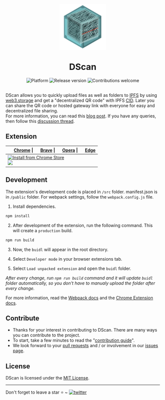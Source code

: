 <p align="center">
    <img align="center" src="/src/img/logo.png" width="150" height="150"></img>
</p>

<h1 align="center">DScan</h1>

<div align="center">
    <img src="https://img.shields.io/badge/extension-DScan-2C80C1" alt="Platform" />
    <img src="https://img.shields.io/github/v/release/akhileshthite/dscan?color=1FC71F" alt="Release version" />
    <img src="https://img.shields.io/badge/contributions-welcome-orange.svg?" alt="Contributions welcome">
</div><br>

DScan allows you to quickly upload files as well as folders to [IPFS](https://ipfs.io/) by using [web3.storage](https://web3.storage/) and get a "decentralized QR code" with IPFS [CID](https://docs.ipfs.io/concepts/content-addressing/). Later you can share the QR code or hosted gateway link with everyone for easy and decentralized file sharing.<br>
For more information, you can read this [blog post](https://dev.to/akhileshthite/dscan-decentralized-qr-code-generator-use-web3-for-file-sharing-2lp8). If you have any queries, then follow this [discussion thread](https://github.com/filecoin-project/community/discussions/410).

## Extension
| <img src="https://unpkg.com/@browser-logos/chrome/chrome_16x16.png" width="16" height="16"> [Chrome](https://www.google.com/chrome/) \| <img src="https://unpkg.com/@browser-logos/brave/brave_16x16.png" width="16" height="16"> [Brave](https://brave.com/) \| <img src="https://unpkg.com/@browser-logos/opera/opera_16x16.png" width="16" height="16"> [Opera](https://www.opera.com/)  \| <img src="https://unpkg.com/@browser-logos/edge/edge_16x16.png" width="16" height="16"> [Edge](https://www.microsoftedgeinsider.com/) |
| ------------- |
| [![Install from Chrome Store](https://ipfs.io/ipfs/QmU4Qm5YEKy5yHmdAgU2fD7PjZLgrYTUUbxTydqG2QK3TT)<br>![](https://img.shields.io/chrome-web-store/users/idpfgkgogjjgklefnkjdpghkifbjenap?label=Chrome%20Web%20Store%20users&style=social)](https://chrome.google.com/webstore/detail/dscan-decentralized-qr-co/idpfgkgogjjgklefnkjdpghkifbjenap) |


## Development
The extension's development code is placed in `/src` folder. manifest.json is in `/public` folder. For webpack settings, follow the `webpack.config.js` file.

1. Install dependencies.

```bash
npm install
```

2. After development of the extension, run the following command. This will create a `production` build.

```bash
npm run build
```

3. Now, the `buidl` will appear in the root directory.

4. Select `Developer mode` in your browser extensions tab.

5. Select `Load unpacked extension` and open the `buidl` folder.

*After every change, run `npm run build` command and it will update `buidl` folder automatically, so you don't have to manualy upload the folder after every change.*

For more information, read the [Webpack docs](https://webpack.js.org/concepts/) and the [Chrome Extension docs](https://developer.chrome.com/docs/extensions/mv3/getstarted/).

## Contribute
* Thanks for your interest in contributing to DScan. There are many ways you can contribute to the project.
* To start, take a few minutes to read the "[contribution guide](https://github.com/buidltools/dscan/blob/main/.github/CONTRIBUTING.md)".
* We look forward to your [pull requests](https://github.com/buidltools/dscan/pulls) and / or involvement in our [issues page](https://github.com/buidltools/dscan/issues).


## License
DScan is licensed under the [MIT License](https://github.com/buidltools/dscan/blob/main/LICENSE).


<hr>
Don't forget to leave a star ⭐️ ~ <a href="https://twitter.com/buidltools" target="_blank"><img src="https://img.shields.io/twitter/follow/buidltools?style=social" alt="twitter" /></a>

